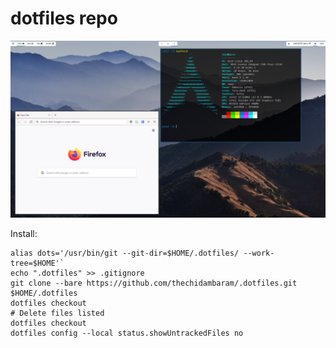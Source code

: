 # dotfiles repo

![screenschot](screenshot.png)

Install:

```
alias dots='/usr/bin/git --git-dir=$HOME/.dotfiles/ --work-tree=$HOME'`
echo ".dotfiles" >> .gitignore
git clone --bare https://github.com/thechidambaram/.dotfiles.git $HOME/.dotfiles
dotfiles checkout
# Delete files listed
dotfiles checkout
dotfiles config --local status.showUntrackedFiles no
```
